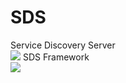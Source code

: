 # SDS
Service Discovery Server<br>
![](https://github.com/cube-group/SDS/images/icon.png)
SDS Framework<br>
![](https://github.com/cube-group/SDS/images/framework.png)